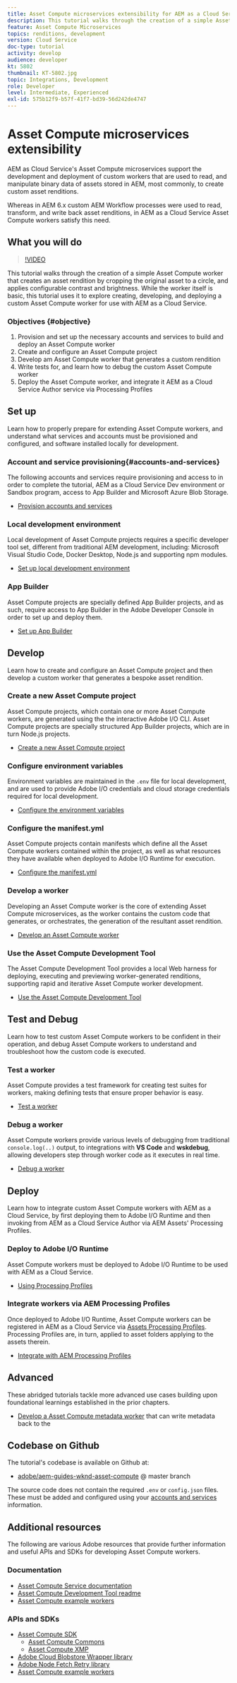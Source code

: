```yaml
---
title: Asset Compute microservices extensibility for AEM as a Cloud Service
description: This tutorial walks through the creation of a simple Asset Compute worker that creates an asset rendition by cropping the original asset to a circle, and applies configurable contrast and brightness. While the worker itself is basic, this tutorial uses it to explore creating, developing, and deploying a custom Asset Compute worker for use with AEM as a Cloud Service.
feature: Asset Compute Microservices
topics: renditions, development
version: Cloud Service
doc-type: tutorial
activity: develop
audience: developer
kt: 5802
thumbnail: KT-5802.jpg
topic: Integrations, Development
role: Developer
level: Intermediate, Experienced
exl-id: 575b12f9-b57f-41f7-bd39-56d242de4747
---
```

# Asset Compute microservices extensibility

AEM as Cloud Service's Asset Compute microservices support the development and deployment of custom workers that are used to read, and manipulate binary data of assets stored in AEM, most commonly, to create custom asset renditions.

Whereas in AEM 6.x custom AEM Workflow processes were used to read, transform, and write back asset renditions, in AEM as a Cloud Service Asset Compute workers satisfy this need.

## What you will do

>[!VIDEO](https://video.tv.adobe.com/v/40965?quality=12&learn=on)

This tutorial walks through the creation of a simple Asset Compute worker that creates an asset rendition by cropping the original asset to a circle, and applies configurable contrast and brightness. While the worker itself is basic, this tutorial uses it to explore creating, developing, and deploying a custom Asset Compute worker for use with AEM as a Cloud Service.

### Objectives {#objective}

1. Provision and set up the necessary accounts and services to build and deploy an Asset Compute worker
1. Create and configure an Asset Compute project
1. Develop am Asset Compute worker that generates a custom rendition 
1. Write tests for, and learn how to debug the custom Asset Compute worker
1. Deploy the Asset Compute worker, and integrate it AEM as a Cloud Service Author service via Processing Profiles

## Set up

 Learn how to properly prepare for extending Asset Compute workers, and understand what services and accounts must be provisioned and configured, and software installed locally for development.

### Account and service provisioning{#accounts-and-services}

The following accounts and services require provisioning and access to in order to complete the tutorial, AEM as a Cloud Service Dev environment or Sandbox program, access to App Builder and  Microsoft Azure Blob Storage.

+ [Provision accounts and services](./set-up/accounts-and-services.md)

### Local development environment

Local development of Asset Compute projects requires a specific developer tool set, different from traditional AEM development, including: Microsoft Visual Studio Code, Docker Desktop, Node.js and supporting npm modules.
 
+ [Set up local development environment](./set-up/development-environment.md)

### App Builder

Asset Compute projects are specially defined App Builder projects, and as such, require access to App Builder in the Adobe Developer Console in order to set up and deploy them.

+ [Set up App Builder](./set-up/app-builder.md)

## Develop 

Learn how to create and configure an Asset Compute project and then develop a custom worker that generates a bespoke asset rendition.

### Create a new Asset Compute project

Asset Compute projects, which contain one or more Asset Compute workers, are generated using the the interactive Adobe I/O CLI. Asset Compute projects are specially structured App Builder projects, which are in turn Node.js projects. 

+ [Create a new Asset Compute project](./develop/project.md)

### Configure environment variables

Environment variables are maintained in the `.env` file for local development, and are used to provide Adobe I/O credentials and cloud storage credentials required for local development.

+ [Configure the environment variables](./develop/environment-variables.md)

### Configure the manifest.yml

Asset Compute projects contain manifests which define all the Asset Compute workers contained within the project, as well as what resources they have available when deployed to Adobe I/O Runtime for execution.

+ [Configure the manifest.yml](./develop/manifest.md)

### Develop a worker

Developing an Asset Compute worker is the core of extending Asset Compute microservices, as the worker contains the custom code that generates, or orchestrates, the generation of the resultant asset rendition.

+ [Develop an Asset Compute worker](./develop/worker.md)

### Use the Asset Compute Development Tool

The Asset Compute Development Tool provides a local Web harness for deploying, executing and previewing worker-generated renditions, supporting rapid and iterative Asset Compute worker development.

+ [Use the Asset Compute Development Tool](./develop/development-tool.md)

## Test and Debug

Learn how to test custom Asset Compute workers to be confident in their operation, and debug Asset Compute workers to understand and troubleshoot how the custom code is executed.

### Test a worker

Asset Compute provides a test framework for creating test suites for workers, making defining tests that ensure proper behavior is easy.

+ [Test a worker](./test-debug/test.md)

### Debug a worker

Asset Compute workers provide various levels of debugging from traditional `console.log(..)` output, to integrations with __VS Code__ and  __wskdebug__, allowing developers step through worker code as it executes in real time.

+ [Debug a worker](./test-debug/debug.md)

## Deploy

Learn how to integrate custom Asset Compute workers with AEM as a Cloud Service, by first deploying them to Adobe I/O Runtime and then invoking from AEM as a Cloud Service Author via AEM Assets' Processing Profiles.

### Deploy to Adobe I/O Runtime

Asset Compute workers must be deployed to Adobe I/O Runtime to be used with AEM as a Cloud Service.

+ [Using Processing Profiles](./deploy/runtime.md)

### Integrate workers via AEM Processing Profiles

Once deployed to Adobe I/O Runtime, Asset Compute workers can be registered in AEM as a Cloud Service via [Assets Processing Profiles](../../assets/configuring/processing-profiles.md). Processing Profiles are, in turn, applied to asset folders applying to the assets therein.

+ [Integrate with AEM Processing Profiles](./deploy/processing-profiles.md)

## Advanced

These abridged tutorials tackle more advanced use cases building upon foundational learnings established in the prior chapters.

+ [Develop a Asset Compute metadata worker](./advanced/metadata.md) that can write metadata back to the 

## Codebase on Github

The tutorial's codebase is available on Github at:

+ [adobe/aem-guides-wknd-asset-compute](https://github.com/adobe/aem-guides-wknd-asset-compute) @ master branch

The source code does not contain the required `.env` or `config.json` files. These must be added and configured using your [accounts and services](#accounts-and-services) information.

## Additional resources

The following are various Adobe resources that provide further information and useful APIs and SDKs for developing Asset Compute workers.

### Documentation

+ [Asset Compute Service documentation](https://experienceleague.adobe.com/docs/asset-compute/using/extend/understand-extensibility.html)
+ [Asset Compute Development Tool readme](https://github.com/adobe/asset-compute-devtool)
+ [Asset Compute example workers](https://github.com/adobe/asset-compute-example-workers)

### APIs and SDKs

+ [Asset Compute SDK](https://github.com/adobe/asset-compute-sdk)
    + [Asset Compute Commons](https://github.com/adobe/asset-compute-commons)
    + [Asset Compute XMP](https://github.com/adobe/asset-compute-xmp#readme)
+ [Adobe Cloud Blobstore Wrapper library](https://github.com/adobe/node-cloud-blobstore-wrapper)
+ [Adobe Node Fetch Retry library](https://github.com/adobe/node-fetch-retry)
+ [Asset Compute example workers](https://github.com/adobe/asset-compute-example-workers)
